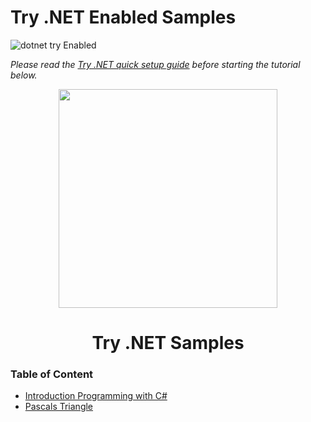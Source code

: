#  Try .NET Enabled Samples
![dotnet try Enabled](https://img.shields.io/badge/Try_.NET-Enabled-501078.svg)

*Please read the [Try .NET quick setup guide](Setup.md) before starting the tutorial below.* 

<p align ="center">
<img src ="https://user-images.githubusercontent.com/2546640/56708992-deee8780-66ec-11e9-9991-eb85abb1d10a.png" width="350">
</p>
<h1 align ="center">Try .NET Samples</h1>

### Table of Content 
- [Introduction Programming with C#](HelloWorld.md)
- [Pascals Triangle](TeachTheComputer.md)
